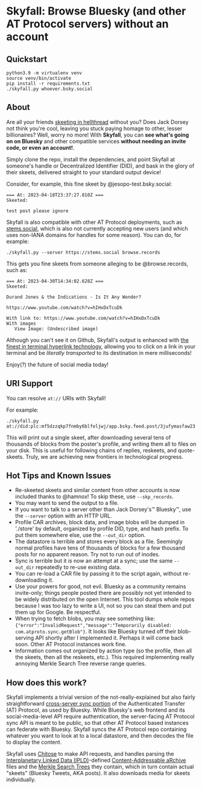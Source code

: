 # Skyfall: Browse Bluesky (and other AT Protocol servers) without an account

## Quickstart

```
python3.9 -m virtualenv venv
source venv/bin/activate
pip install -r requirements.txt
./skyfall.py whoever.bsky.social
```

## About

Are all your friends [skeeting in hellthread](https://knowyourmeme.com/memes/events/hellthread-hellrope-bluesky) without you? Does Jack Dorsey not think you're cool, leaving you stuck paying homage to other, lesser billionaires? Well, worry no more! With **Skyfall**, you can **see what's going on on Bluesky** and other compatible services **without needing an invite code, or even an account!**.

Simply clone the repo, install the dependencies, and point Skyfall at someone's handle or Decentralized Identifier (DID), and bask in the glory of their skeets, delivered straight to your standard output device!

Consider, for example, this fine skeet by @jesopo-test.bsky.social: 

```
=== At: 2023-04-18T23:37:27.810Z ===
Skeeted:

test post please ignore

```

Skyfall is also compatible with other AT Protocol deployments, such as [stems.social](https://stems.social), which is also not currently accepting new users (and which uses non-IANA domains for handles for some reason). You can do, for example:
```
./skyfall.py --server https://stems.social browse.records
```
This gets you fine skeets from someone alleging to be @browse.records, such as:
```
=== At: 2023-04-30T14:34:02.628Z ===
Skeeted:

Durand Jones & the Indications - Is It Any Wonder?

https://www.youtube.com/watch?v=hIHxDxTcuDk

With link to: https://www.youtube.com/watch?v=hIHxDxTcuDk
With images
   View Image: (Undescribed image)
```

Although you can't see it on Github, Skyfall's output is enhanced with [the finest in terminal hyperlink technology](https://github.com/Alhadis/OSC8-Adoption/), allowing you to click on a link in your terminal and be *literally transported* to its destination in mere milliseconds!

Enjoy(?) the future of social media today!

## URI Support

You can resolve `at://` URIs with Skyfall!

For example:

```
./skyfall.py at://did:plc:mf5dzzqkp7fnmby6blfeljwj/app.bsky.feed.post/3jufymasfaw23
```

This will print out a single skeet, after downloading several tens of thousands of blocks from the poster's profile, and writing them all to files on your disk. This is useful for following chains of replies, reskeets, and quote-skeets. Truly, we are achieving new frontiers in technological progress.

## Hot Tips and Known Issues

* Re-skeeted skeets and similar content from other accounts is now included thanks to @hamnox! To skip these, use `--skp_records`.
* You may want to send the output to a file.
* If you want to talk to a server other than Jack Dorsey's™ Bluesky™, use the `--server` option with an HTTP URL.
* Profile CAR archives, block data, and image blobs will be dumped in './store' by default, organized by profile DID, type, and hash prefix. To put them somewhere else, use the `--out_dir` option.
* The datastore is terrible and stores every block as a file. Seemingly normal profiles have tens of thousands of blocks for a few thousand posts for no apparent reason. Try not to run out of inodes.
* Sync is terrible but it *is* now an attempt at a sync; use the same `--out_dir` repeatedly to re-use existing data.
* You can re-load a CAR file by passing it to the script again, without re-downloading it.
* Use your powers for good, not evil. Bluesky as a community remains invite-only; things people posted there are possibly not yet intended to be widely distributed on the open Internet. This tool dumps whole repos because I was too lazy to write a UI, not so you can steal them and put them up for Google. Be respectful.
* When trying to fetch blobs, you may see something like: `{"error":"InvalidRequest","message":"Temporarily disabled: com.atproto.sync.getBlob"}`. It looks like Bluesky turned off their blob-serving API shortly after I implemented it. Perhaps it will come back soon. Other AT Protocol instances work fine.
* Information comes out organized by action type (so the profile, then all the skeets, then all the reskeets, etc.). This required implementing really annoying Merkle Search Tree reverse range queries.

## How does this work?

Skyfall implements a trivial version of the not-really-explained but also fairly straightforward [cross-server sync portion](https://atproto.com/lexicons/com-atproto-sync) of the Authenticated Transfer (AT) Protocol, as used by Bluesky. While Bluesky's web frontend and its social-media-level API require authentication, the server-facing AT Protocol sync API is meant to be public, so that other AT Protocol based instances can federate with Bluesky. Skyfall syncs the AT Protocol repo containing whatever you want to look at to a local datastore, and then decodes the file to display the content.

Skyfall uses [Chitose](https://github.com/mnogu/chitose) to make API requests, and handles parsing the [Interplanetary Linked Data (IPLD)](https://ipld.io)-defined [Content-Addressable aRchive](https://ipld.io/specs/transport/car/carv1/) files and the [Merkle Search Trees](https://atproto.com/specs/atp#repo-data-layout) they contain, which in turn contain actual "skeets" (Bluesky Tweets, AKA posts). It also downloads media for skeets individually.
